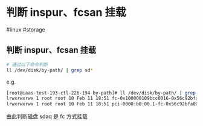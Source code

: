 # 判断 inspur、fcsan 挂载

<!--more-->
#linux #storage 

## 判断 inspur、fcsan 挂载
```sh
# 通过以下命令判断
ll /dev/disk/by-path/ | grep sd*
```

e.g.

```sh
[root@iaas-test-193-ctl-226-194 by-path]# ll /dev/disk/by-path/ | grep sdaq
lrwxrwxrwx 1 root root 10 Feb 11 18:51 fc-0x100000109bcc0016-0x56c92bfa00228004-lun-1 -> ../../sdaq
lrwxrwxrwx 1 root root 10 Feb 11 18:51 pci-0000:b0:00.1-fc-0x56c92bfa00228004-lun-1 -> ../../sdaq
```

由此判断磁盘 sdaq 是 fc 方式挂载

